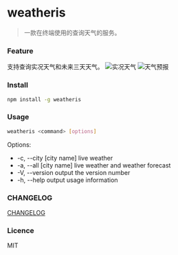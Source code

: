 # weatheris
> 一款在终端使用的查询天气的服务。

### Feature
支持查询实况天气和未来三天天气。
![实况天气](https://ftp.bmp.ovh/imgs/2019/12/90a528a0afcb4dbf.png)
![天气预报](https://ftp.bmp.ovh/imgs/2019/12/98d4fa83155df622.png)

### Install
``` sh
npm install -g weatheris
```

### Usage
``` sh
weatheris <command> [options]
```
Options:
- -c, --city [city name]  live weather
- -a, --all [city name]   live weather and weather forecast
- -V, --version           output the version number
- -h, --help              output usage information

### CHANGELOG
[CHANGELOG](./CHANGELOG.md)

### Licence
MIT